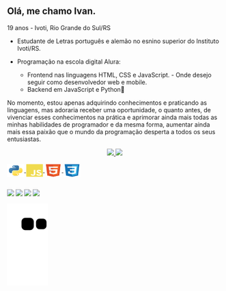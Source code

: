## Olá, me chamo Ivan.

19 anos - Ivoti, Rio Grande do Sul/RS

- Estudante de Letras português e alemão no esnino superior do Instituto Ivoti/RS.

- Programação na escola digital Alura:
  - Frontend nas linguagens HTML, CSS e JavaScript. - Onde desejo seguir como desenvolvedor web e mobile. 
  - Backend em JavaScript e Python🐍
 
 No momento, estou apenas adquirindo conhecimentos e praticando as linguagens, mas adoraria receber uma oportunidade, o quanto antes, de vivenciar esses conhecimentos na prática e aprimorar ainda mais todas as minhas habilidades de programador e da mesma forma, aumentar ainda mais essa paixão que o mundo da programação desperta a todos os seus entusiastas.



<div align="center">
  <a href="https://github.com/ivdouglas">
  <img height="155em" src="https://github-readme-stats.vercel.app/api?username=ivdouglas&show_icons=true&theme=tokyonight&include_all_commits=true&count_private=true"/>
  <img height="155em" src="https://github-readme-stats.vercel.app/api/top-langs/?username=ivdouglas&layout=compact&langs_count=7&theme=tokyonight"/>
</div>
<div style="display: inline_block"><br>
   <img align="center" alt="Rafa-Python" height="30" width="40" src="https://raw.githubusercontent.com/devicons/devicon/master/icons/python/python-original.svg">
  <img align="center" alt="Rafa-Js" height="30" width="40" src="https://raw.githubusercontent.com/devicons/devicon/master/icons/javascript/javascript-plain.svg">
  <img align="center" alt="Rafa-HTML" height="30" width="40" src="https://raw.githubusercontent.com/devicons/devicon/master/icons/html5/html5-original.svg">
  <img align="center" alt="Rafa-CSS" height="30" width="40" src="https://raw.githubusercontent.com/devicons/devicon/master/icons/css3/css3-original.svg">  
</div>
  
  ##
  
  <div>
  <a href="https://www.linkedin.com/in/ivan-douglas-ramos-da-silva-13850722b" target="_blank"><img src="https://img.shields.io/badge/-LinkedIn-%230077B5?style=for-the-badge&logo=linkedin&logoColor=white" target="_blank"></a> 
  <a href="https://www.instagram.com/iv_douglas/" target="_blank"><img src="https://img.shields.io/badge/-Instagram-%23E4405F?style=for-the-badge&logo=instagram&logoColor=white" target="_blank"></a>
  <a href="https://wa.me/5551999218525" target="_blank"><img src="https://img.shields.io/badge/WhatsApp-25D366?style=for-the-badge&logo=whatsapp&logoColor=white" target="_blank"></a>
  <a href = "mailto:ivdouglas.silva@gmail.com"><img src="https://img.shields.io/badge/Gmail-D14836?style=for-the-badge&logo=gmail&logoColor=white"></a>
  
  ![Snake animation](https://github.com/ivdouglas/ivdouglas/blob/output/github-contribution-grid-snake.svg)
 
</div>
